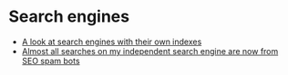 # Search engines

- [A look at search engines with their own indexes](https://seirdy.one/posts/2021/03/10/search-engines-with-own-indexes/)
- [Almost all searches on my independent search engine are now from SEO spam bots](https://blog.searchmysite.net/posts/almost-all-searches-on-my-independent-search-engine-are-now-from-seo-spam-bots/)
